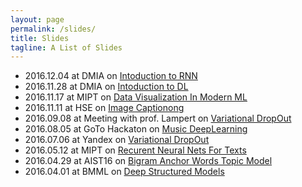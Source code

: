 ```yaml
---
layout: page
permalink: /slides/
title: Slides
tagline: A List of Slides
---
```

- 2016.12.04 at DMIA on [Intoduction to RNN](2016.12.04_DMIA_RNN/dmia_rnn.pdf)
- 2016.11.28 at DMIA on [Intoduction to DL](2016.11.28_DMIA_DL/dmia_dl.pdf)
- 2016.11.17 at MIPT on [Data Visualization In Modern ML](2016.11.17_DataVisualizationInModernML/data_viz.pdf)
- 2016.11.11 at HSE  on [Image Captionong](2016.11.11_ImageCaptioning/image_captionong.pdf)
- 2016.09.08 at Meeting with prof. Lampert on [Variational DropOut](2016.09.08_VDLtoLampert/variation_deep_learning.pdf)
- 2016.08.05 at GoTo Hackaton on [Music DeepLearning](2016.08.05_MusicDeepLearning/deep_nn_for_music.pdf)
- 2016.07.06 at Yandex on [Variational DropOut](2016.07.06_VariationalDropOut/variation_dropout.pdf)
- 2016.05.12 at MIPT on [Recurent Neural Nets For Texts](2016.05.12_RecurentNeuralNetsForTexts/recurent_nn_for_texts.pdf)
- 2016.04.29 at AIST16 on [Bigram Anchor Words Topic Model](2016.04.29_BigramAnchorWordsTopicModel/deep_structured_models.pdf)
- 2016.04.01 at BMML on [Deep Structured Models](2016.04.01_DeepStructuredModels/deep_structured_models.pdf)